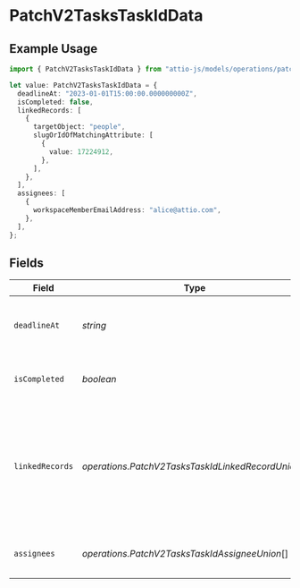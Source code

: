 # PatchV2TasksTaskIdData

## Example Usage

```typescript
import { PatchV2TasksTaskIdData } from "attio-js/models/operations/patchv2taskstaskid.js";

let value: PatchV2TasksTaskIdData = {
  deadlineAt: "2023-01-01T15:00:00.000000000Z",
  isCompleted: false,
  linkedRecords: [
    {
      targetObject: "people",
      slugOrIdOfMatchingAttribute: [
        {
          value: 17224912,
        },
      ],
    },
  ],
  assignees: [
    {
      workspaceMemberEmailAddress: "alice@attio.com",
    },
  ],
};
```

## Fields

| Field                                                                                                              | Type                                                                                                               | Required                                                                                                           | Description                                                                                                        | Example                                                                                                            |
| ------------------------------------------------------------------------------------------------------------------ | ------------------------------------------------------------------------------------------------------------------ | ------------------------------------------------------------------------------------------------------------------ | ------------------------------------------------------------------------------------------------------------------ | ------------------------------------------------------------------------------------------------------------------ |
| `deadlineAt`                                                                                                       | *string*                                                                                                           | :heavy_minus_sign:                                                                                                 | The deadline of the task, in ISO 8601 format.                                                                      | 2023-01-01T15:00:00.000000000Z                                                                                     |
| `isCompleted`                                                                                                      | *boolean*                                                                                                          | :heavy_minus_sign:                                                                                                 | Whether the task has been completed.                                                                               | false                                                                                                              |
| `linkedRecords`                                                                                                    | *operations.PatchV2TasksTaskIdLinkedRecordUnion*[]                                                                 | :heavy_minus_sign:                                                                                                 | Records linked to the task. Creating record links within task content text is not possible via the API at present. |                                                                                                                    |
| `assignees`                                                                                                        | *operations.PatchV2TasksTaskIdAssigneeUnion*[]                                                                     | :heavy_minus_sign:                                                                                                 | Workspace members assigned to this task.                                                                           |                                                                                                                    |
